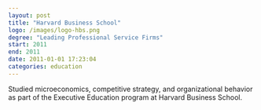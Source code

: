```yaml
---
layout: post
title: "Harvard Business School"
logo: /images/logo-hbs.png
degree: "Leading Professional Service Firms"
start: 2011
end: 2011
date: 2011-01-01 17:23:04
categories: education
---
```


Studied microeconomics, competitive strategy, and organizational behavior as part of the Executive Education program at Harvard Business School.

